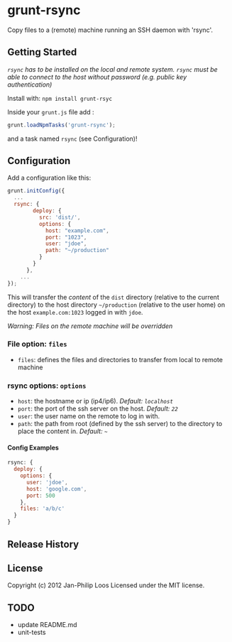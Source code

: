 # grunt-rsync

Copy files to a (remote) machine running an SSH daemon with 'rsync'.

## Getting Started

*`rsync` has to be installed on the local and remote system. `rsync` must be able to connect to the host without password (e.g. public key authentication)*

Install with: `npm install grunt-rsyc`

Inside your `grunt.js` file add :

``` javascript
grunt.loadNpmTasks('grunt-rsync');
```

and a task named `rsync` (see Configuration)!

## Configuration

Add a configuration like this:

```javascript
grunt.initConfig({
  ...
  rsync: {
        deploy: {
          src: 'dist/',
          options: {
            host: "example.com",
            port: "1023",
            user: "jdoe",
            path: "~/production"
          }
        }
      },
    ...
});
```

This will transfer the *content* of the `dist` directory (relative to the current directory) to the host directory `~/production` (relative to the user home) on the host `example.com:1023` logged in with `jdoe`.

*Warning: Files on the remote machine will be overridden*

### File option: `files`
- `files`: defines the files and directories to transfer from local to remote machine

### rsync options: `options`

- `host`: the hostname or ip (ip4/ip6). *Default: `localhost`*
- `port`: the port of the ssh server on the host. *Default: `22`*
- `user`: the user name on the remote to log in with.
- `path`: the path from root (defined by the ssh server) to the directory to place the content in.  *Default: `~`*

#### Config Examples

```javascript
rsync: {
  deploy: {
    options: {
      user: 'jdoe',
      host: 'google.com',
      port: 500
    },
    files: 'a/b/c'
  }
}
```

## Release History
  
## License
Copyright (c) 2012 Jan-Philip Loos
Licensed under the MIT license.

## TODO
  - update README.md
  - unit-tests

